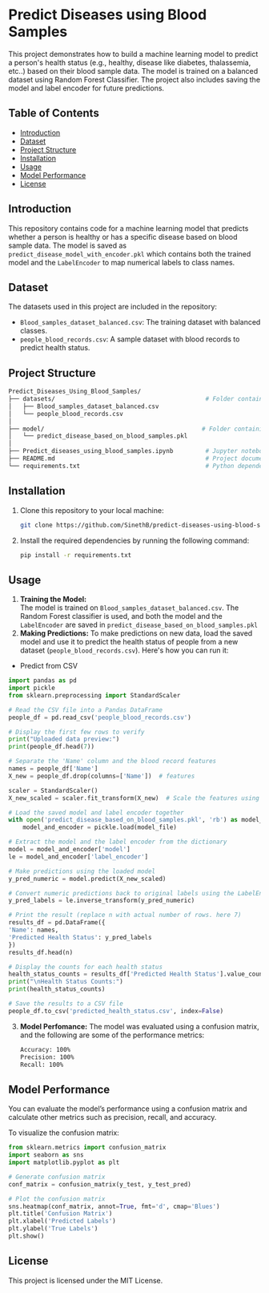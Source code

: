 # Predict Diseases using Blood Samples

This project demonstrates how to build a machine learning model to predict a person's health status (e.g., healthy, disease like diabetes, thalassemia, etc..) based on their blood sample data. The model is trained on a balanced dataset using Random Forest Classifier. The project also includes saving the model and label encoder for future predictions.

## Table of Contents

- [Introduction](#introduction)
- [Dataset](#dataset)
- [Project Structure](#project-structure)
- [Installation](#installation)
- [Usage](#usage)
- [Model Performance](#model-performance)
- [License](#license)

## Introduction

This repository contains code for a machine learning model that predicts whether a person is healthy or has a specific disease based on blood sample data. The model is saved as `predict_disease_model_with_encoder.pkl` which contains both the trained model and the `LabelEncoder` to map numerical labels to class names.

## Dataset

The datasets used in this project are included in the repository:
- `Blood_samples_dataset_balanced.csv`: The training dataset with balanced classes.
- `people_blood_records.csv`: A sample dataset with blood records to predict health status.

## Project Structure
``` bash
Predict_Diseases_Using_Blood_Samples/
├── datasets/                                          # Folder containing datasets
│   ├── Blood_samples_dataset_balanced.csv
│   └── people_blood_records.csv
│
├── model/                                            # Folder containing saved models
│   └── predict_disease_based_on_blood_samples.pkl
│
├── Predict_diseases_using_blood_samples.ipynb         # Jupyter notebook containing code
├── README.md                                          # Project documentation
└── requirements.txt                                   # Python dependencies for the project
```

## Installation

1. Clone this repository to your local machine:
   ```bash
   git clone https://github.com/SinethB/predict-diseases-using-blood-samples.git
2. Install the required dependencies by running the following command:
   ```bash
   pip install -r requirements.txt

## Usage

1. **Training the Model:**  
   The model is trained on `Blood_samples_dataset_balanced.csv`. The Random Forest classifier is used, and both the model and the `LabelEncoder` are saved in `predict_disease_based_on_blood_samples.pkl`
2. **Making Predictions:** 
   To make predictions on new data, load the saved model and use it to predict the health status of people from a new dataset (`people_blood_records.csv`). Here's how you can run it:

  - Predict from CSV
```python
import pandas as pd
import pickle
from sklearn.preprocessing import StandardScaler

# Read the CSV file into a Pandas DataFrame
people_df = pd.read_csv('people_blood_records.csv')

# Display the first few rows to verify
print("Uploaded data preview:")
print(people_df.head(7))

# Separate the 'Name' column and the blood record features
names = people_df['Name']
X_new = people_df.drop(columns=['Name'])  # features

scaler = StandardScaler()
X_new_scaled = scaler.fit_transform(X_new)  # Scale the features using the same scaler

# Load the saved model and label encoder together
with open('predict_disease_based_on_blood_samples.pkl', 'rb') as model_file:
    model_and_encoder = pickle.load(model_file)

# Extract the model and the label encoder from the dictionary
model = model_and_encoder['model']
le = model_and_encoder['label_encoder']

# Make predictions using the loaded model
y_pred_numeric = model.predict(X_new_scaled)

# Convert numeric predictions back to original labels using the LabelEncoder
y_pred_labels = le.inverse_transform(y_pred_numeric)

# Print the result (replace n with actual number of rows. here 7)
results_df = pd.DataFrame({
'Name': names,
'Predicted Health Status': y_pred_labels
})
results_df.head(n)

# Display the counts for each health status
health_status_counts = results_df['Predicted Health Status'].value_counts()
print("\nHealth Status Counts:")
print(health_status_counts)

# Save the results to a CSV file 
people_df.to_csv('predicted_health_status.csv', index=False)
```
3. **Model Perfomance:**
   The model was evaluated using a confusion matrix, and the following are some of the performance metrics:
    ```bash
    Accuracy: 100%
    Precision: 100%
    Recall: 100%

## Model Performance
You can evaluate the model’s performance using a confusion matrix and calculate other metrics such as precision, recall, and accuracy.

To visualize the confusion matrix:
```python
from sklearn.metrics import confusion_matrix
import seaborn as sns
import matplotlib.pyplot as plt

# Generate confusion matrix
conf_matrix = confusion_matrix(y_test, y_test_pred)

# Plot the confusion matrix
sns.heatmap(conf_matrix, annot=True, fmt='d', cmap='Blues')
plt.title('Confusion Matrix')
plt.xlabel('Predicted Labels')
plt.ylabel('True Labels')
plt.show()
```
## License
This project is licensed under the MIT License.
